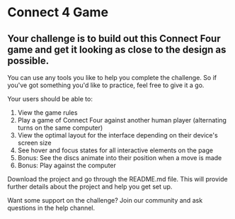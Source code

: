 # Connect 4 Game

## Your challenge is to build out this Connect Four game and get it looking as close to the design as possible.

You can use any tools you like to help you complete the challenge. So if you've got something you'd like to practice, feel free to give it a go.

Your users should be able to:

1. View the game rules
2. Play a game of Connect Four against another human player (alternating turns on the same computer)
3. View the optimal layout for the interface depending on their device's screen size
4. See hover and focus states for all interactive elements on the page
5. Bonus: See the discs animate into their position when a move is made
6. Bonus: Play against the computer


Download the project and go through the README.md file. This will provide further details about the project and help you get set up.

Want some support on the challenge? Join our community and ask questions in the help channel.